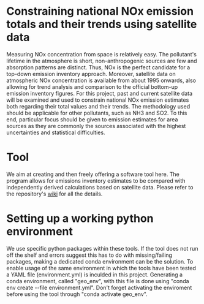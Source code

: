 # Constraining national NOx emission totals and their trends using satellite data

Measuring NOx concentration from space is relatively easy. The pollutant's lifetime in the atmosphere is short, non-anthropogenic sources are few and absorption patterns are distinct. Thus, NOx is the perfect candidate for a top-down emission inventory approach. Moreover, satellite data on atmospheric NOx concentration is available from about 1995 onwards, also allowing for trend analysis and comparison to the official bottom-up emission inventory figures. For this project, past and current satellite data will be examined and used to constrain national NOx emission estimates both regarding their total values and their trends. The methodology used should be applicable for other pollutants, such as NH3 and SO2. To this end, particular focus should be given to emission estimates for area sources as they are commonly the sources associated with the highest uncertainties and statistical difficulties.

# Tool

We aim at creating and then freely offering a software tool here. The program allows for emissions inventory estimates to be compared with independently derived calculations based on satellite data. Please refer to the repository's [wiki](https://github.com/UBA-DE-Emissionsituation/space-emissions/wiki) for all the details.

# Setting up a working python environment

We use specific python packages within these tools. If the tool does not run off the shelf and errors suggest this has to do with missing/failing packages, making a dedicated conda environment can be the solution. To enable usage of the same environment in which the tools have been tested a YAML file (environment.yml) is inculded in this project. Generating a conda environment, called "geo_env", with this file is done using "conda env create --file environment.yml". Don't forget activating the enviroment before using the tool through "conda activate geo_env".
